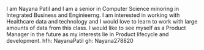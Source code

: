 I am Nayana Patil and I am a senior in Computer Science minoring in Integrated Business and Enginieerng. 
I am interested in working with Healthcare data and technology and I would love to learn to work with large amounts of data from this class. 
I would like to see myself as a Product Manager in the future as my interests lie in Product lifecycle and development.
hfh: NayanaPatil gh: Nayana278820


